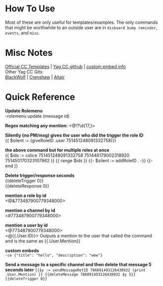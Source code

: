 # How To Use
Most of these are only useful for templates/examples. The only commands that might be worthwhile to an outside user are in `disboard bump reminder`, `events`, and `misc`.

# Misc Notes

[Official CC Templates](https://docs.yagpdb.xyz/reference/templates) | [Yag CC github](https://github.com/yagpdb-cc/yagpdb-cc) | [custom embed info](https://docs.yagpdb.xyz/others/custom-embeds)    
Other Yag CC Gits:    
[BlackWolf](https://github.com/BlackWolfWoof/yagpdb-cc) | [Crenshaw](https://github.com/Crenshaw1312/Yagpdb-ccs) | [Altair](https://github.com/magratheaguide/altair)

# Quick Reference

**Update Rolemenu**    
-rolemenu update (message id)

**Regex matching any mention:** <@!?\d{17,}>


**Silently (no PM/msg) gives the user who did the trigger the role ID**    
{{ $silent := (giveRoleID .user 751451248091332758)}}

**the above command but for multiple roles at once**   
{{ $ids := cslice 751451248091332758 751446179002318920 751450170323107862 }}
{{ range $ids }}
    {{- $silent := addRoleID  . -}}
{{- end }}


**Delete trigger/response seconds**    
{{deleteTrigger 0}}   
{{deleteResponse 0}}

**mention a role by id**    
<@&773487900779348000>

**mention a channel by id**    
<#773487900779348000>

**mention a user by id**    
<@773487900779348000>    
<@{{.User.ID}}> Outputs a mention to the user that called the command and is the same as {{.User.Mention}}

**custom embeds**     
`-ce {"title": "hello", "description": "wew"}`

**Send a message to a specific channel and then delete that message 5 seconds later**
`{{$y := sendMessageRetID 786091493126438932 (print .User.Mention) }}
{{deleteMessage 786091493126438932 $y 5}}
{{deleteTrigger 0}}`
